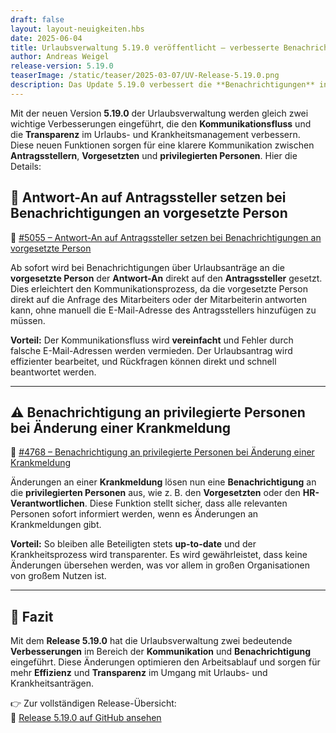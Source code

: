 ```yaml
---
draft: false
layout: layout-neuigkeiten.hbs
date: 2025-06-04
title: Urlaubsverwaltung 5.19.0 veröffentlicht – verbesserte Benachrichtigungen und neue Antwortfunktionen
author: Andreas Weigel
release-version: 5.19.0
teaserImage: /static/teaser/2025-03-07/UV-Release-5.19.0.png
description: Das Update 5.19.0 verbessert die **Benachrichtigungen** in der Urlaubsverwaltung - Antwortmöglichkeiten auf Antragssteller und Benachrichtigungen für privilegierte Personen bei Änderungen von Krankmeldungen.
---
```


Mit der neuen Version **5.19.0** der Urlaubsverwaltung werden gleich zwei wichtige Verbesserungen eingeführt, die den **Kommunikationsfluss** und die **Transparenz** im Urlaubs- und Krankheitsmanagement verbessern. Diese neuen Funktionen sorgen für eine klarere Kommunikation zwischen **Antragsstellern**, **Vorgesetzten** und **privilegierten Personen**. Hier die Details:

<!-- more -->

## 📩 Antwort-An auf Antragssteller setzen bei Benachrichtigungen an vorgesetzte Person

🔗 [#5055 – Antwort-An auf Antragssteller setzen bei Benachrichtigungen an vorgesetzte Person](https://github.com/urlaubsverwaltung/urlaubsverwaltung/pull/5055)

Ab sofort wird bei Benachrichtigungen über Urlaubsanträge an die **vorgesetzte Person** der **Antwort-An** direkt auf den **Antragssteller** gesetzt. Dies erleichtert den Kommunikationsprozess, da die vorgesetzte Person direkt auf die Anfrage des Mitarbeiters oder der Mitarbeiterin antworten kann, ohne manuell die E-Mail-Adresse des Antragsstellers hinzufügen zu müssen.

**Vorteil:** Der Kommunikationsfluss wird **vereinfacht** und Fehler durch falsche E-Mail-Adressen werden vermieden. Der Urlaubsantrag wird effizienter bearbeitet, und Rückfragen können direkt und schnell beantwortet werden.

---

## ⚠️ Benachrichtigung an privilegierte Personen bei Änderung einer Krankmeldung

🔗 [#4768 – Benachrichtigung an privilegierte Personen bei Änderung einer Krankmeldung](https://github.com/urlaubsverwaltung/urlaubsverwaltung/pull/4768)

Änderungen an einer **Krankmeldung** lösen nun eine **Benachrichtigung** an die **privilegierten Personen** aus, wie z. B. den **Vorgesetzten** oder den **HR-Verantwortlichen**. Diese Funktion stellt sicher, dass alle relevanten Personen sofort informiert werden, wenn es Änderungen an Krankmeldungen gibt.

**Vorteil:** So bleiben alle Beteiligten stets **up-to-date** und der Krankheitsprozess wird transparenter. Es wird gewährleistet, dass keine Änderungen übersehen werden, was vor allem in großen Organisationen von großem Nutzen ist.

---

## 🚀 Fazit

Mit dem **Release 5.19.0** hat die Urlaubsverwaltung zwei bedeutende **Verbesserungen** im Bereich der **Kommunikation** und **Benachrichtigung** eingeführt. Diese Änderungen optimieren den Arbeitsablauf und sorgen für mehr **Effizienz** und **Transparenz** im Umgang mit Urlaubs- und Krankheitsanträgen.

👉 Zur vollständigen Release-Übersicht:  
🔗 [Release 5.19.0 auf GitHub ansehen](https://github.com/urlaubsverwaltung/urlaubsverwaltung/releases/tag/urlaubsverwaltung-5.19.0)
